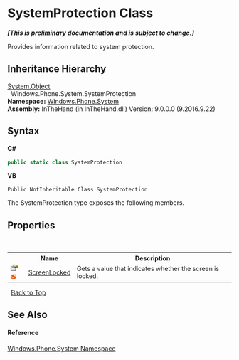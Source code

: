# SystemProtection Class
 _**\[This is preliminary documentation and is subject to change.\]**_

Provides information related to system protection.


## Inheritance Hierarchy
<a href="http://msdn2.microsoft.com/en-us/library/e5kfa45b" target="_blank">System.Object</a><br />&nbsp;&nbsp;Windows.Phone.System.SystemProtection<br />
**Namespace:**&nbsp;<a href="N_Windows_Phone_System">Windows.Phone.System</a><br />**Assembly:**&nbsp;InTheHand (in InTheHand.dll) Version: 9.0.0.0 (9.2016.9.22)

## Syntax

**C#**<br />
``` C#
public static class SystemProtection
```

**VB**<br />
``` VB
Public NotInheritable Class SystemProtection
```

The SystemProtection type exposes the following members.


## Properties
&nbsp;<table><tr><th></th><th>Name</th><th>Description</th></tr><tr><td>![Public property](media/pubproperty.gif "Public property")![Static member](media/static.gif "Static member")</td><td><a href="P_Windows_Phone_System_SystemProtection_ScreenLocked">ScreenLocked</a></td><td>
Gets a value that indicates whether the screen is locked.</td></tr></table>&nbsp;
<a href="#systemprotection-class">Back to Top</a>

## See Also


#### Reference
<a href="N_Windows_Phone_System">Windows.Phone.System Namespace</a><br />